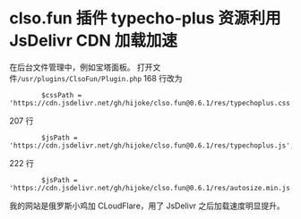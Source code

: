 # clso.fun 插件 typecho-plus 资源利用 JsDelivr CDN 加载加速
在后台文件管理中，例如宝塔面板。
打开文件`/usr/plugins/ClsoFun/Plugin.php`
168 行改为
```
        $cssPath =  'https://cdn.jsdelivr.net/gh/hijoke/clso.fun@0.6.1/res/typechoplus.css';
```
207 行
```
        $jsPath = 'https://cdn.jsdelivr.net/gh/hijoke/clso.fun@0.6.1/res/typechoplus.js';
```
222 行
```
        $jsPath = 'https://cdn.jsdelivr.net/gh/hijoke/clso.fun@0.6.1/res/autosize.min.js';
```
我的网站是俄罗斯小鸡加 CLoudFlare，用了 JsDelivr 之后加载速度明显提升。
